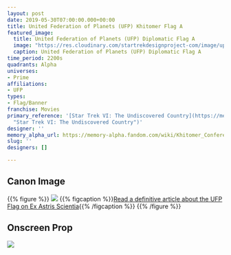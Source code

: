 ```yaml
---
layout: post
date: 2019-05-30T07:00:00.000+00:00
title: United Federation of Planets (UFP) Khitomer Flag A
featured_image:
  title: United Federation of Planets (UFP) Diplomatic Flag A
  image: "https://res.cloudinary.com/startrekdesignproject-com/image/upload/v1559246843/FederationDiplomaticFlag.png"
  caption: United Federation of Planets (UFP) Diplomatic Flag A
time_period: 2200s
quadrants: Alpha
universes:
- Prime
affiliations:
- UFP
types:
- Flag/Banner
franchise: Movies
primary_reference: '[Star Trek VI: The Undiscovered Country](https://memory-alpha.fandom.com/wiki/Star_Trek_VI:_The_Undiscovered_Country
  "Star Trek VI: The Undiscovered Country")'
designer: ''
memory_alpha_url: https://memory-alpha.fandom.com/wiki/Khitomer_Conference
slug: ''
designers: []

---
```

## Canon Image

{{% figure %}}
![](https://res.cloudinary.com/startrekdesignproject-com/image/upload/v1559246843/Fed-KlingonDiplomaticFlags1.jpg)
{{% figcaption %}}[Read a definitive article about the UFP Flag on Ex Astris Scientia](http://www.ex-astris-scientia.org/inconsistencies/NEW_federation_flag.htm){{% /figcaption %}} {{% /figure %}}

## Onscreen Prop

![](https://res.cloudinary.com/startrekdesignproject-com/image/upload/v1559246843/FederationDiplomaticFlagA_Prop.jpg)